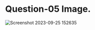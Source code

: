 # Question-05 Image.
![Screenshot 2023-09-25 152635](https://github.com/Khush0031/pw-skills-full-stack-web-dev-assignment-solution/assets/121889921/19cf82ad-eca4-449b-9bc0-8541de1ee97c)
